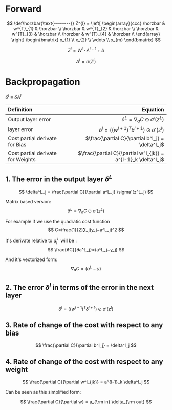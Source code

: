 # Forward

$$
\def\horzbar{\text{--------}}
Z^{l} = 
\left[
  \begin{array}{ccc}
    \horzbar & w^{T}_{1} & \horzbar \\
    \horzbar & w^{T}_{2} & \horzbar \\
    \horzbar & w^{T}_{3} & \horzbar \\
    \horzbar & w^{T}_{4} & \horzbar \\  
  \end{array}
\right]
\begin{bmatrix}
           x_{1} \\
           x_{2} \\
           \vdots \\
           x_{m}
         \end{bmatrix}
$$

$$Z^l = W^{l} \cdot A^{l-1} + b$$

$$ A^l = \sigma (Z^l) $$

# Backpropagation

$\delta^l \equiv \delta A^l$

| Definition                       | Equation |
|:-                                |-:|
|Output layer error                |$\delta^L = \nabla_a C \odot \sigma'(z^L)$|
|layer error                       |$\delta^l = ((w^{l+1})^T \delta^{l+1}) \odot \sigma'(z^l)$|
|Cost partial derivate for Bias    |$\frac{\partial C}{\partial b^l_j} =  \delta^l_j$|
|Cost partial derivate for Weights |$\frac{\partial C}{\partial w^l_{jk}} = a^{l-1}_k \delta^l_j$|

## 1. The error in the output layer $δ^L$

$$
\delta^L_j = \frac{\partial C}{\partial a^L_j} \sigma'(z^L_j)
$$

Matrix based version:
$$
\delta^L = \nabla_a C \odot \sigma'(z^L)
$$


For example if we use the quadratic cost function
$$
C=\frac{1}{2}∑_j(y_j−a^L_j)^2
$$

It's derivate relative to $a^L_j$ will be :
$$
\frac{∂C}{∂a^L_j}=(a^L_j−y_j)
$$

And it's vectorized form:
$$
\nabla_a C = (a^L-y)
$$

## 2. The error $δ^l$ in terms of the error in the next layer

$$
\delta^l = ((w^{l+1})^T \delta^{l+1}) \odot \sigma'(z^l)
$$

## 3. Rate of change of the cost with respect to any bias

$$
\frac{\partial C}{\partial b^l_j} =  \delta^l_j
$$

## 4. Rate of change of the cost with respect to any weight

$$
  \frac{\partial C}{\partial w^l_{jk}} = a^{l-1}_k \delta^l_j
$$

Can be seen as this simplified form:

$$
\frac{\partial C}{\partial w} = a_{\rm in} \delta_{\rm out}
$$